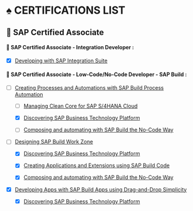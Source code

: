 # ♠ CERTIFICATIONS LIST

## :closed_book: SAP Certified Associate

#### :small_red_triangle_down: SAP Certified Associate - Integration Developer :

- [x] [Developing with SAP Integration Suite](../☼%20BOX%20-%20LEARNING/♠%20Developing%20with%20SAP%20Integration%20Suite/☼%20UNIT%201%20-%20Introducing%20SAP%20Integration%20Suite/♠%201%20-%20Explaining%20Distributed%20Architecture%20and%20Its%20Challenges.md)

#### :small_red_triangle_down: SAP Certified Associate - Low-Code/No-Code Developer - SAP Build :

- [ ] [Creating Processes and Automations with SAP Build Process Automation](../☼%20BOX%20-%20LEARNING/♠%20Creating%20Processes%20and%20Automations%20with%20SAP%20Build%20Process%20Automation/☼%20UNIT%20X%20-%20Title/♠%201%20-%20Module.md)

  - [ ] [Managing Clean Core for SAP S/4HANA Cloud](../☼%20BOX%20-%20LEARNING/♠%20Managing%20Clean%20Core%20for%20SAP%20S4HANA%20Cloud/☼%20UNIT%20X%20-%20Title/♠%201%20-%20Module.md)

  - [x] [Discovering SAP Business Technology Platform](../☼%20BOX%20-%20LEARNING/♠%20Discovering%20SAP%20Business%20Technology%20Platform/☼%20UNIT%201%20-%20SAP%20BTP%20Overview/♠%201%20-%20Illustrating%20the%20SAP%20BTP.md)

  - [ ] [Composing and automating with SAP Build the No-Code Way](../☼%20BOX%20-%20LEARNING/♠%20Composing%20and%20automating%20with%20SAP%20Build%20the%20No-Code%20Way/☼%20UNIT%201%20-%20Introducing%20SAP%20Build/♠%201%20-%20Introducing%20SAP%20Build.md)

- [ ] [Designing SAP Build Work Zone](../☼%20BOX%20-%20LEARNING/♠%20Designing%20SAP%20Build%20Work%20Zone/☼%20UNIT%20X%20-%20Title/♠%201%20-%20Module.md)

  - [x] [Discovering SAP Business Technology Platform](../☼%20BOX%20-%20LEARNING/♠%20Discovering%20SAP%20Business%20Technology%20Platform/☼%20UNIT%201%20-%20SAP%20BTP%20Overview/♠%201%20-%20Illustrating%20the%20SAP%20BTP.md)

  - [x] [Creating Applications and Extensions using SAP Build Code](../☼%20BOX%20-%20LEARNING/♠%20Creating%20Applications%20and%20Extensions%20using%20SAP%20Build%20Code/☼%20UNIT%201%20-%20Introducting%20SAP%20Build%20Code/♠%201%20-%20Introducing%20SAP%20Build%20Code.md)

  - [x] [Composing and automating with SAP Build the No-Code Way](../☼%20BOX%20-%20LEARNING/♠%20Composing%20and%20automating%20with%20SAP%20Build%20the%20No-Code%20Way/☼%20UNIT%201%20-%20Introducing%20SAP%20Build/♠%201%20-%20Introducing%20SAP%20Build.md)

- [x] [Developing Apps with SAP Build Apps using Drag-and-Drop Simplicity](../☼%20BOX%20-%20LEARNING/♠%20Developing%20Apps%20with%20SAP%20Build%20Apps%20using%20D&Drop/☼%20UNIT%201%20-%20Getting%20Started%20With%20SAP%20Build%20Apps/♠%201%20-%20Explaining%20SAP%20Build%20Apps.md)

  - [x] [Discovering SAP Business Technology Platform](../☼%20BOX%20-%20LEARNING/♠%20Discovering%20SAP%20Business%20Technology%20Platform/☼%20UNIT%201%20-%20SAP%20BTP%20Overview/♠%201%20-%20Illustrating%20the%20SAP%20BTP.md)
